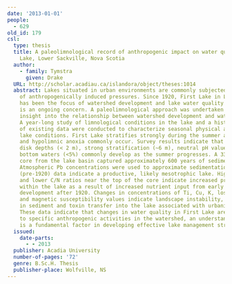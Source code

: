 ```yaml
---
date: '2013-01-01'
people:
  - 629
old_id: 179
csl:
  type: thesis
  title: A paleolimnological record of anthropogenic impact on water quality in First
    Lake, Lower Sackville, Nova Scotia
  author:
    - family: Tymstra
      given: Drake
  URL: http://scholar.acadiau.ca/islandora/object/theses:1014
  abstract: Lakes situated in urban environments are commonly subjected to a variety
    of anthropogenically induced pressures. Since 1920, First Lake in Lower Sackville
    has been the focus of watershed development and lake water quality degradation
    is an ongoing concern. A paleolimnological approach was undertaken to provide
    insight into the relationship between watershed development and water quality.
    A year-long study of limnological conditions in the lake and a historical survey
    of existing data were conducted to characterize seasonal physical and chemical
    lake conditions. First Lake stratifies strongly during the summer and algal blooms
    and hypolimnic anoxia commonly occur. Survey results indicate that shallow Secchi
    disk depths (< 2 m), strong stratification (~6 m), neutral pH values, and oxygen-deprived
    bottom waters (<5%) commonly develop as the summer progresses. A 33 cm long sediment
    core from the lake basin captured approximately 600 years of sediment accumulation.
    Atmospheric Pb concentrations were used to approximate sedimentation rates. Pre-development
    (pre-1920) data indicate a productive, likely mesotrophic lake. Higher δ 15N values
    and lower C/N ratios near the top of the core indicate increased primary productivity
    within the lake as a result of increased nutrient input from early agricultural
    development after 1920. Changes in concentrations of Ti, Cu, K, loss-on-ignition
    and magnetic susceptibility values indicate landscape instability, and an increase
    in sediment and toxin transfer into the lake associated with urbanization in 1960.
    These data indicate that changes in water quality in First Lake are strongly linked
    to specific anthropogenic activities in the watershed, an understanding of which
    is a fundamental factor in developing effective lake management strategies.
  issued:
    date-parts:
      - - 2013
  publisher: Acadia University
  number-of-pages: '72'
  genre: B.Sc.H. Thesis
  publisher-place: Wolfville, NS
---
```

